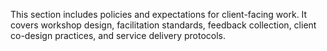 This section includes policies and expectations for client-facing work. It covers workshop design, facilitation standards, feedback collection, client co-design practices, and service delivery protocols.

